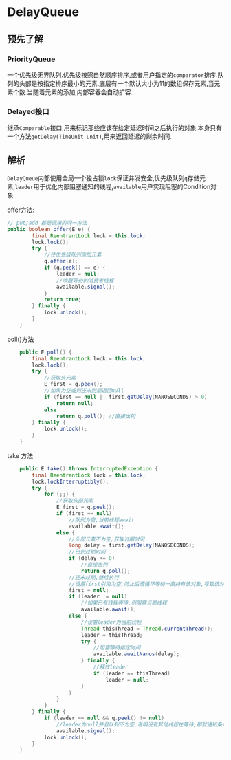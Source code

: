 # DelayQueue

## 预先了解

### PriorityQueue

一个优先级无界队列.优先级按照自然顺序排序,或者用户指定的```comparator```排序.队列的头部是按指定排序最小的元素.底层有一个默认大小为11的数组保存元素,当元素个数.当随着元素的添加,内部容器会自动扩容.

### Delayed接口

继承```Comparable```接口,用来标记那些应该在给定延迟时间之后执行的对象.本身只有一个方法```getDelay(TimeUnit unit)```,用来返回延迟的剩余时间.

## 解析

```DelayQueue```内部使用全局一个独占锁```lock```保证并发安全,优先级队列```q```存储元素,```leader```用于优化内部阻塞通知的线程,```available```用户实现阻塞的Condition对象.

offer方法:

``` java
// put/add 都是调用的同一方法
public boolean offer(E e) {
        final ReentrantLock lock = this.lock;
        lock.lock();
        try {
            //往优先级队列添加元素
            q.offer(e);
            if (q.peek() == e) {
                leader = null;
                //唤醒等待的消费者线程
                available.signal();
            }
            return true;
        } finally {
            lock.unlock();
        }
    }
```

poll()方法

``` java
    public E poll() {
        final ReentrantLock lock = this.lock;
        lock.lock();
        try {
            //获取头元素
            E first = q.peek();
            //如果为空或则还未到期返回null
            if (first == null || first.getDelay(NANOSECONDS) > 0)
                return null;
            else
                return q.poll(); //直接出列
        } finally {
            lock.unlock();
        }
    }
```

take 方法

``` java
    public E take() throws InterruptedException {
        final ReentrantLock lock = this.lock;
        lock.lockInterruptibly();
        try {
            for (;;) {
                //获取头部元素
                E first = q.peek();
                if (first == null)
                    //队列为空,当前线程await
                    available.await();
                else {
                    //头部元素不为空,获取过期时间
                    long delay = first.getDelay(NANOSECONDS);
                    //已到过期时间
                    if (delay <= 0)
                        //直接出列
                        return q.poll();
                    //还未过期,继续执行
                    //设置first引用为空,防止后语循环等待一直持有该对象,导致该对象无法被及时回收
                    first = null;
                    if (leader != null)
                        //如果已有线程等待,则阻塞当前线程
                        available.await();
                    else {
                        //设置leader为当前线程
                        Thread thisThread = Thread.currentThread();
                        leader = thisThread;
                        try {
                            //阻塞等待指定时间
                            available.awaitNanos(delay);
                        } finally {
                            //释放leader
                            if (leader == thisThread)
                                leader = null;
                        }
                    }
                }
            }
        } finally {
            if (leader == null && q.peek() != null)
                //leader为null并且队列不为空,说明没有其他线程在等待,那就通知条件队列
                available.signal();
            lock.unlock();
        }
    }
```